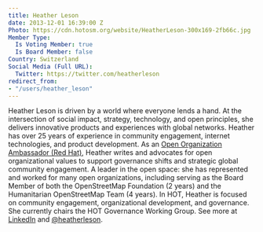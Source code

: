 ```yaml
---
title: Heather Leson
date: 2013-12-01 16:39:00 Z
Photo: https://cdn.hotosm.org/website/HeatherLeson-300x169-2fb66c.jpg
Member Type:
  Is Voting Member: true
  Is Board Member: false
Country: Switzerland
Social Media (Full URL):
  Twitter: https://twitter.com/heatherleson
redirect_from:
- "/users/heather_leson"
---
```


Heather Leson is driven by a world where everyone lends a hand. At the intersection of social impact, strategy, technology, and open principles, she delivers innovative products and experiences with global networks.  Heather has over 25 years of experience in community engagement, internet technologies, and product development.  As an [Open Organization Ambassador (Red Hat)](http://theopenorganization.org/), Heather writes and advocates for open organizational values to support governance shifts and strategic global community engagement. A leader in the open space: she has represented and worked for many open organizations, including serving as the Board Member of both the OpenStreetMap Foundation (2 years) and the Humanitarian OpenStreetMap Team (4 years).   In HOT, Heather is focused on community engagement, organizational development, and governance.  She currently chairs the HOT Governance Working Group. See more at [LinkedIn](https://www.linkedin.com/in/heatherleson/) and [@heatherleson](https://twitter.com/heatherleson).